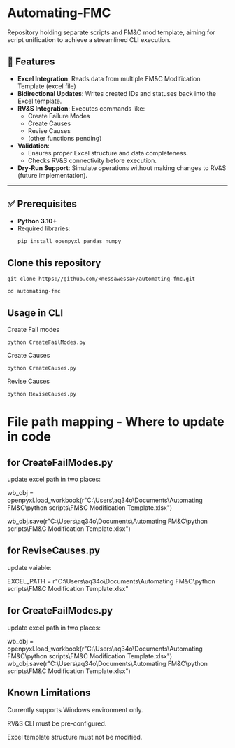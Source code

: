 # Automating-FMC
Repository holding separate scripts and FM&amp;C mod template, aiming for script unification to achieve a streamlined CLI execution.

## 📌 Features
- **Excel Integration**: Reads data from multiple FM&amp;C Modification Template (excel file)
- **Bidirectional Updates**: Writes created IDs and statuses back into the Excel template.
- **RV&S Integration**: Executes commands like:
  - Create Failure Modes
  - Create Causes
  - Revise Causes
  - (other functions pending)
- **Validation**:
  - Ensures proper Excel structure and data completeness.
  - Checks RV&S connectivity before execution.
- **Dry-Run Support**: Simulate operations without making changes to RV&S (future implementation).

---

## ✅ Prerequisites
- **Python 3.10+**
- Required libraries:
  ```bash
  pip install openpyxl pandas numpy

## Clone this repository
    git clone https://github.com/<nessawessa>/automating-fmc.git
    
    cd automating-fmc

## Usage in CLI
Create Fail modes 

    python CreateFailModes.py
          
Create Causes 

    python CreateCauses.py

Revise Causes

    python ReviseCauses.py


# File path mapping - Where to update in code

## for CreateFailModes.py

update excel path in two places:

wb_obj = openpyxl.load_workbook(r"C:\Users\aq34o\Documents\Automating FM&C\python scripts\FM&C Modification Template.xlsx")

wb_obj.save(r"C:\Users\aq34o\Documents\Automating FM&C\python scripts\FM&C Modification Template.xlsx")

## for ReviseCauses.py
update vaiable:

EXCEL_PATH = r"C:\Users\aq34o\Documents\Automating FM&C\python scripts\FM&C Modification Template.xlsx"

## for CreateFailModes.py
update excel path in two places:

wb_obj = openpyxl.load_workbook(r"C:\Users\aq34o\Documents\Automating FM&C\python scripts\FM&C Modification Template.xlsx")
wb_obj.save(r"C:\Users\aq34o\Documents\Automating FM&C\python scripts\FM&C Modification Template.xlsx")

## Known Limitations

Currently supports Windows environment only.

RV&S CLI must be pre-configured.

Excel template structure must not be modified.

    
